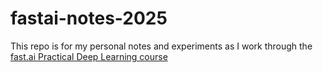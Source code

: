 # fastai-notes-2025

This repo is for my personal notes and experiments as I work through the [fast.ai Practical Deep Learning course](https://course.fast.ai/)